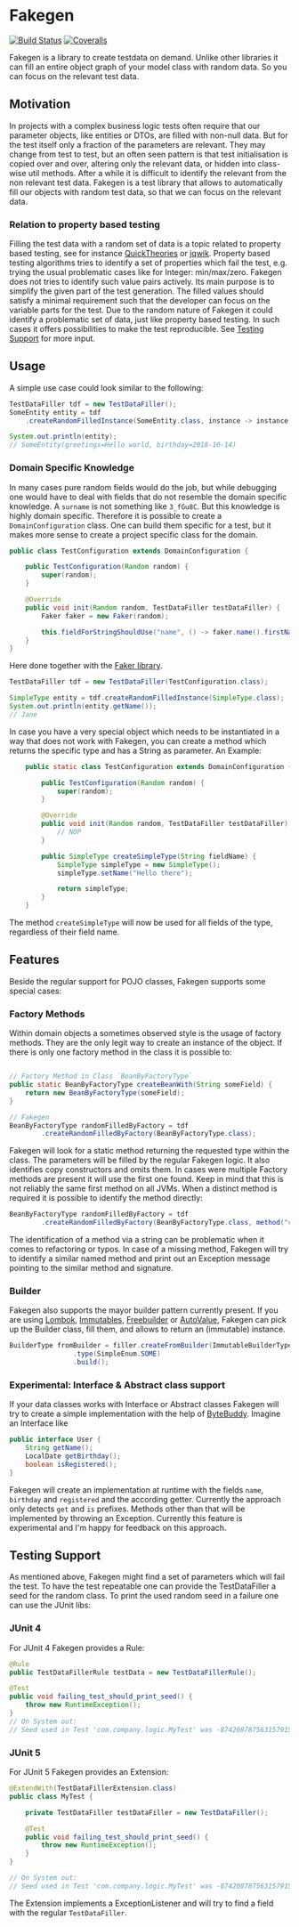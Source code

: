 # Fakegen
[![Build Status](https://img.shields.io/travis/com/DennisRippinger/fakegen.svg)](https://travis-ci.com/DennisRippinger/fakegen)
[![Coveralls](https://img.shields.io/coveralls/github/DennisRippinger/fakegen.svg)](https://coveralls.io/github/DennisRippinger/fakegen?branch=master)


Fakegen is a library to create testdata on demand. 
Unlike other libraries it can fill an entire object graph of your model class with random data. 
So you can focus on the relevant test data.

## Motivation

In projects with a complex business logic tests often require that our parameter objects, like entities or DTOs, are filled with non-null data. 
But for the test itself only a fraction of the parameters are relevant. 
They may change from test to test, but an often seen pattern is that test initialisation is copied over and over, altering only the relevant data, or hidden into class-wise util methods. 
After a while it is difficult to identify the relevant from the non relevant test data. 
Fakegen is a test library that allows to automatically fill our objects with random test data, so that we can focus on the relevant data.

### Relation to property based testing
Filling the test data with a random set of data is a topic related to property based testing, see for instance [QuickTheories](https://github.com/ncredinburgh/QuickTheories) or [jqwik](https://jqwik.net/). 
Property based testing algorithms tries to identify a set of properties which fail the test, e.g. trying the usual problematic cases like for Integer: min/max/zero. 
Fakegen does not tries to identify such value pairs actively.
Its main purpose is to simplify the given part of the test generation.
The filled values should satisfy a minimal requirement such that the developer can focus on the variable parts for the test.
Due to the random nature of Fakegen it could identify a problematic set of data, just like property based testing. 
In such cases it offers possibilities to make the test reproducible. 
See [Testing Support](#testing-support) for more input.

## Usage

A simple use case could look similar to the following:

```java
TestDataFiller tdf = new TestDataFiller();
SomeEntity entity = tdf
    .createRandomFilledInstance(SomeEntity.class, instance -> instance.setGreeting("Hello World"));

System.out.println(entity);
// SomeEntity(greetings=Hello world, birthday=2018-10-14)
```

### Domain Specific Knowledge

In many cases pure random fields would do the job, but while debugging one would have to deal with fields that do not resemble the domain specific knowledge. 
A `surname` is not something like `3_fGu8C`.
But this knowledge is highly domain specific.
Therefore it is possible to create a `DomainConfiguration` class.
One can build them specific for a test, but it makes more sense to create a project specific class for the domain.

```java
public class TestConfiguration extends DomainConfiguration {

    public TestConfiguration(Random random) {
        super(random);
    }

    @Override
    public void init(Random random, TestDataFiller testDataFiller) {
        Faker faker = new Faker(random);

        this.fieldForStringShouldUse("name", () -> faker.name().firstName());
    }
}
```
Here done together with the [Faker library](https://github.com/DiUS/java-faker).

```java
TestDataFiller tdf = new TestDataFiller(TestConfiguration.class);

SimpleType entity = tdf.createRandomFilledInstance(SimpleType.class);
System.out.println(entity.getName());
// Jane
```

In case you have a very special object which needs to be instantiated in a way that does not work with Fakegen, you can create a method which returns the specific type and has a String as parameter.
An Example:

````java
    public static class TestConfiguration extends DomainConfiguration {

        public TestConfiguration(Random random) {
            super(random);
        }

        @Override
        public void init(Random random, TestDataFiller testDataFiller) {
            // NOP
        }

        public SimpleType createSimpleType(String fieldName) {
            SimpleType simpleType = new SimpleType();
            simpleType.setName("Hello there");

            return simpleType;
        }
    }
````
The method `createSimpleType` will now be used for all fields of the type, regardless of their field name. 

## Features

Beside the regular support for POJO classes, Fakegen supports some special cases:

### Factory Methods

Within domain objects a sometimes observed style is the usage of factory methods.
They are the only legit way to create an instance of the object.
If there is only one factory method in the class it is possible to:
```java

// Factory Method in Class `BeanByFactoryType`
public static BeanByFactoryType createBeanWith(String someField) {
    return new BeanByFactoryType(someField);
}

// Fakegen
BeanByFactoryType randomFilledByFactory = tdf
        .createRandomFilledByFactory(BeanByFactoryType.class);
```
Fakegen will look for a static method returning the requested type within the class. 
The parameters will be filled by the regular Fakegen logic.
It also identifies copy constructors and omits them.
In cases were multiple Factory methods are present it will use the first one found.
Keep in mind that this is not reliably the same first method on all JVMs.
When a distinct method is required it is possible to identify the method directly:

````java
BeanByFactoryType randomFilledByFactory = tdf
        .createRandomFilledByFactory(BeanByFactoryType.class, method("createBeanWith", String.class));
````

The identification of a method via a string can be problematic when it comes to refactoring or typos. 
In case of a missing method, Fakegen will try to identify a similar named method and print out an Exception message pointing to the similar method and signature.

### Builder 

Fakegen also supports the mayor builder pattern currently present. 
If you are using [Lombok](https://projectlombok.org/features/Builder), [Immutables](https://immutables.github.io/), [Freebuilder](https://github.com/inferred/FreeBuilder) or [AutoValue](https://github.com/google/auto/tree/master/value), Fakegen can pick up the Builder class, fill them, and allows to return an (immutable) instance.

```java
BuilderType fromBuilder = filler.createFromBuilder(ImmutableBuilderType.Builder.class)
                .type(SimpleEnum.SOME)
                .build();
```

### Experimental: Interface & Abstract class support

If your data classes works with Interface or Abstract classes Fakegen will try to create a simple implementation with the help of [ByteBuddy](https://github.com/raphw/byte-buddy).
Imagine an Interface like 

````java
public interface User {
    String getName();
    LocalDate getBirthday();
    boolean isRegistered();
}
````

Fakegen will create an implementation at runtime with the fields `name`, `birthday` and `registered` and the according getter.
Currently the approach only detects `get` and `is` prefixes. 
Methods other than that will be implemented by throwing an Exception.
Currently this feature is experimental and I'm happy for feedback on this approach.

## Testing Support
As mentioned above, Fakegen might find a set of parameters which will fail the test. 
To have the test repeatable one can provide the TestDataFiller a seed for the random class.
To print the used random seed in a failure one can use the JUnit libs:

### JUnit 4

For JUnit 4 Fakegen provides a Rule:

````java
@Rule
public TestDataFillerRule testData = new TestDataFillerRule();

@Test
public void failing_test_should_print_seed() {
    throw new RuntimeException();
}
// On System out:
// Seed used in Test 'com.company.logic.MyTest' was -874208787563157915
````

### JUnit 5
For JUnit 5 Fakegen provides an Extension:

````java
@ExtendWith(TestDataFillerExtension.class)
public class MyTest {

    private TestDataFiller testDataFiller = new TestDataFiller();

    @Test
    public void failing_test_should_print_seed() {
        throw new RuntimeException();
    }
}

// On System out:
// Seed used in Test 'com.company.logic.MyTest' was -874208787563157915
````

The Extension implements a ExceptionListener and will try to find a field with the regular `TestDataFiller`.
